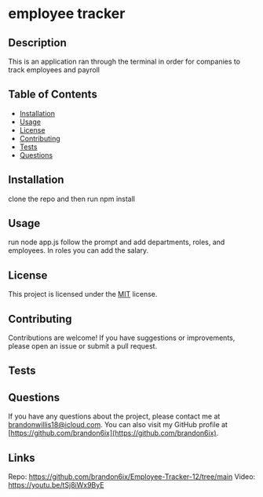 # employee tracker


## Description
This is an application ran through the terminal in order for companies to track employees and payroll
## Table of Contents
- [Installation](#installation)
- [Usage](#usage)
- [License](#license)
- [Contributing](#contributing)
- [Tests](#tests)
- [Questions](#questions)

## Installation
clone the repo and then run npm install

## Usage
run node app.js follow the prompt and add departments, roles, and employees. In roles you can add the salary.

## License

This project is licensed under the [MIT](https://opensource.org/licenses/MIT) license.

## Contributing
Contributions are welcome! If you have suggestions or improvements, please open an issue or submit a pull request.

## Tests


## Questions
If you have any questions about the project, please contact me at [brandonwillis18@icloud.com](mailto:brandonwillis18@icloud.com). You can also visit my GitHub profile at [https://github.com/brandon6ix](https://github.com/brandon6ix).

## Links 
Repo: https://github.com/brandon6ix/Employee-Tracker-12/tree/main
Video: https://youtu.be/tSj8iWx9ByE
